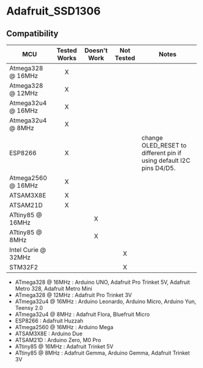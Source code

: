 # Adafruit_SSD1306
<!-- START COMPATIBILITY TABLE -->

## Compatibility

MCU                 | Tested Works | Doesn't Work | Not Tested | Notes
------------------- | :----------: | :----------: | :--------: | -----
Atmega328 @ 16MHz   |      X       |              |            |
Atmega328 @ 12MHz   |      X       |              |            |
Atmega32u4 @ 16MHz  |      X       |              |            |
Atmega32u4 @ 8MHz   |      X       |              |            |
ESP8266             |      X       |              |            | change OLED_RESET to different pin if using default I2C pins D4/D5.
Atmega2560 @ 16MHz  |      X       |              |            |
ATSAM3X8E           |      X       |              |            |
ATSAM21D            |      X       |              |            |
ATtiny85 @ 16MHz    |              |       X      |            |
ATtiny85 @ 8MHz     |              |       X      |            |
Intel Curie @ 32MHz |              |              |      X     |
STM32F2             |              |              |      X     |

  * ATmega328 @ 16MHz : Arduino UNO, Adafruit Pro Trinket 5V, Adafruit Metro 328, Adafruit Metro Mini
  * ATmega328 @ 12MHz : Adafruit Pro Trinket 3V
  * ATmega32u4 @ 16MHz : Arduino Leonardo, Arduino Micro, Arduino Yun, Teensy 2.0
  * ATmega32u4 @ 8MHz : Adafruit Flora, Bluefruit Micro
  * ESP8266 : Adafruit Huzzah
  * ATmega2560 @ 16MHz : Arduino Mega
  * ATSAM3X8E : Arduino Due
  * ATSAM21D : Arduino Zero, M0 Pro
  * ATtiny85 @ 16MHz : Adafruit Trinket 5V
  * ATtiny85 @ 8MHz : Adafruit Gemma, Arduino Gemma, Adafruit Trinket 3V

<!-- END COMPATIBILITY TABLE -->
